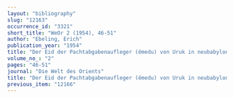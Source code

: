 ```yaml
---
layout: "bibliography"
slug: "12163"
occurrence_id: "3321"
short_title: "WeOr 2 (1954), 46-51"
author: "Ebeling, Erich"
publication_year: "1954"
title: "Der Eid der Pachtabgabenaufleger (êmedu) von Uruk in neubabylonischer und persischer Zeit"
volume_no_: "2"
pages: "46-51"
journal: "Die Welt des Orients"
title: "Der Eid der Pachtabgabenaufleger (êmedu) von Uruk in neubabylonischer und persischer Zeit"
previous_item: "12166"
---
```

